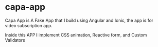 # capa-app
Capa App is A Fake App that I build using Angular and Ionic, the app is for video subscription app.

Inside this APP I implement CSS animation, Reactive form, and Custom Validators
